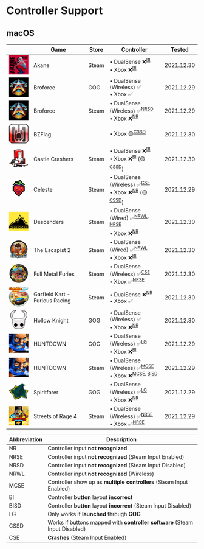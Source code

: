 # Controller Support

## macOS

|                                                                                                                  | Game                           | Store | Controller                                                                                                       | Tested     |
| ---------------------------------------------------------------------------------------------------------------- | ------------------------------ | ----- | ---------------------------------------------------------------------------------------------------------------- | ---------- |
| <img src="Pictures/Akane.png" alt="Akane" style="zoom:25%;" />                                                   | Akane                          | Steam | • DualSense ❌<sup>[BI](#bi)</sup> <br/> • Xbox ❌<sup>[BI](#bi)</sup>                                           | 2021.12.30 |
| <img src="Pictures/Broforce.png" alt="Broforce" style="zoom:25%;" />                                             | Broforce                       | GOG   | • DualSense (Wireless) ✅ <br/> • Xbox ✅                                                                        | 2021.12.29 |
| <img src="Pictures/Broforce.png" alt="Broforce" style="zoom:25%;" />                                             | Broforce                       | Steam | • DualSense (Wireless) ✅<sup>[NRSD](#nrsd)</sup> <br/> • Xbox ❌<sup>[NR](#nr)</sup>                            | 2021.12.29 |
| <img src="Pictures/BZFlag.png" alt="BZFlag" style="zoom:25%;" />                                                 | BZFlag                         |       | • Xbox 🟡<sup>[CSSD](#cssd)</sup>                                                                                | 2021.12.30 |
| <img src="Pictures/Castle Crashers.png" alt="Castle Crashers" style="zoom:25%;" />                               | Castle Crashers                | Steam | • DualSense ❌<sup>[BI](#bi)</sup> <br/> • Xbox ❌<sup>[BI](#bi)</sup> (🟡<sup>[CSSD](#cssd)</sup>)              | 2021.12.30 |
| <img src="Pictures/Celeste.png" alt="Celeste" style="zoom:25%;" />                                               | Celeste                        | Steam | • DualSense (Wireless) ✅<sup>[CSE](#cse)</sup> <br/> • Xbox ❌<sup>[NR](#nr)</sup> (🟡<sup>[CSSD](#cssd)</sup>) | 2021.12.29 |
| <img src="Pictures/Descenders.png" alt="Descenders" style="zoom:25%;" />                                         | Descenders                     | Steam | • DualSense (Wired) ✅<sup>[NRWL](#nrwl), [NRSE](#nrse)</sup> <br/> • Xbox ❌<sup>[NR](#nr)</sup>                | 2021.12.30 |
| <img src="Pictures/The Escapist 2.png" alt="The Escapist 2" style="zoom:25%;" />                                 | The Escapist 2                 | Steam | • DualSense (Wired) ✅<sup>[NRWL](#nrwl)</sup> <br/> • Xbox ❌<sup>[BI](#bi)</sup>                               | 2021.12.30 |
| <img src="Pictures/Full Metal Furies.png" alt="Full Metal Furies" style="zoom:25%;" />                           | Full Metal Furies              | Steam | • DualSense (Wireless) ✅<sup>[CSE](#cse)</sup> <br/> • Xbox ✅<sup>[NRSE](#nrse)</sup>                          | 2021.12.30 |
| <img src="Pictures/Garfield Kart - Furious Racing.png" alt="Garfield Kart - Furious Racing" style="zoom:25%;" /> | Garfield Kart - Furious Racing | Steam | • DualSense ❌<sup>[NR](#nr)</sup> <br/> • Xbox ✅                                                               | 2021.12.30 |
| <img src="Pictures/Hollow Knight.png" alt="Hollow Knight" style="zoom:25%;" />                                   | Hollow Knight                  | GOG   | • DualSense (Wireless) ✅ <br/> • Xbox ❌<sup>[NR](#nr)</sup>                                                    | 2021.12.30 |
| <img src="Pictures/HUNTDOWN.png" alt="HUNTDOWN" style="zoom:25%;" />                                             | HUNTDOWN                       | GOG   | • DualSense (Wireless) ✅<sup>[LG](#lg)</sup> <br/> • Xbox ❌<sup>[BI](#bi)</sup>                                | 2021.12.29 |
| <img src="Pictures/HUNTDOWN.png" alt="HUNTDOWN" style="zoom:25%;" />                                             | HUNTDOWN                       | Steam | • DualSense (Wireless) ✅<sup>[MCSE](#mcse)</sup> <br/> • Xbox ❌<sup>[MCSE](#mcse), [BISD](#bisd)</sup>         | 2021.12.29 |
| <img src="Pictures/Spiritfarer.png" alt="Spiritfarer" style="zoom:25%;" />                                       | Spiritfarer                    | GOG   | • DualSense (Wireless) ✅<sup>[LG](#lg)</sup> <br/> • Xbox ❌<sup>[NR](#nr)                                      | 2021.12.29 |
| <img src="Pictures/Streets of Rage 4.png" alt="Streets of Rage 4" style="zoom:25%;" />                           | Streets of Rage 4              | Steam | • DualSense (Wireless) ✅<sup>[NRSE](#nrse)</sup> <br/> • Xbox ✅<sup>[NRSE](#nrse)</sup>                        | 2021.12.29 |

| Abbreviation            | Description                                                                 |
| ----------------------- | --------------------------------------------------------------------------- |
| <a name="nr">NR</a>     | Controller input **not recognized**                                         |
| <a name="nrse">NRSE</a> | Controller input **not recognized** (Steam Input Enabled)                   |
| <a name="nrsd">NRSD</a> | Controller input **not recognized** (Steam Input Disabled)                  |
| <a name="nrwl">NRWL</a> | Controller input **not recognized** (Wireless)                              |
| <a name="mcse">MCSE</a> | Controller show up as **multiple controllers** (Steam Input Enabled)        |
| <a name="bi">BI</a>     | Controller **button** layout **incorrect**                                  |
| <a name="bisd">BISD</a> | Controller **button** layout **incorrect** (Steam Input Disabled)           |
| <a name="lg">LG</a>     | Only works if **launched** through **GOG**                                  |
| <a name="cssd">CSSD</a> | Works if buttons mapped with **controller software** (Steam Input Disabled) |
| <a name="cse">CSE</a>   | **Crashes** (Steam Input Enabled)                                           |
